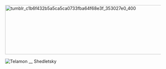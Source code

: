 <img width="700" height="160" alt="tumblr_c1b6f432b5a5ca5ca0733fba64f68e3f_353027e0_400" src="https://github.com/user-attachments/assets/333f2593-ca2f-4401-8b34-8153bba360b9" />

![Telamon __ Shedletsky](https://github.com/user-attachments/assets/6dbba567-d798-4b94-a56f-1fce600e9b56)
